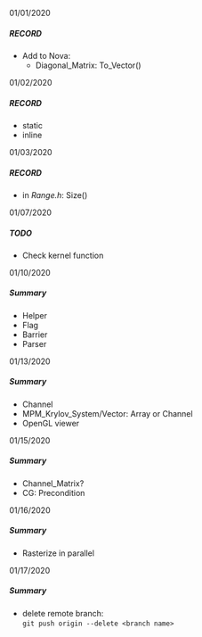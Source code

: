01/01/2020  
##### RECORD 
- Add to Nova:  
    - Diagonal_Matrix: To_Vector()  

01/02/2020
##### RECORD
- static  
- inline  

01/03/2020  
##### RECORD  
- in *Range.h*: Size()  

01/07/2020  
##### TODO  
- Check kernel function  

01/10/2020
##### Summary  
- Helper
- Flag  
- Barrier  
- Parser  

01/13/2020  
##### Summary  
- Channel  
- MPM_Krylov_System/Vector: Array or Channel   
- OpenGL viewer  

01/15/2020  
##### Summary  
- Channel_Matrix?  
- CG: Precondition  

01/16/2020  
##### Summary  
- Rasterize in parallel 

01/17/2020  
##### Summary  
- delete remote branch:  
`git push origin --delete <branch name> `
